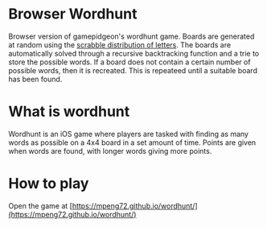 # Browser Wordhunt

Browser version of gamepidgeon's wordhunt game. Boards are generated at random using the [scrabble distribution of letters](https://en.wikipedia.org/wiki/Scrabble_letter_distributions). The boards are automatically solved through a recursive backtracking function and a trie to store the possible words. If a board does not contain a certain number of possible words, then it is recreated. This is repeateed until a suitable board has been found. 

# What is wordhunt
Wordhunt is an iOS game where players are tasked with finding as many words as possible on a 4x4 board in a set amount of time. Points are given when words are found, with longer words giving more points. 

# How to play
Open the game at [https://mpeng72.github.io/wordhunt/](https://mpeng72.github.io/wordhunt/)

